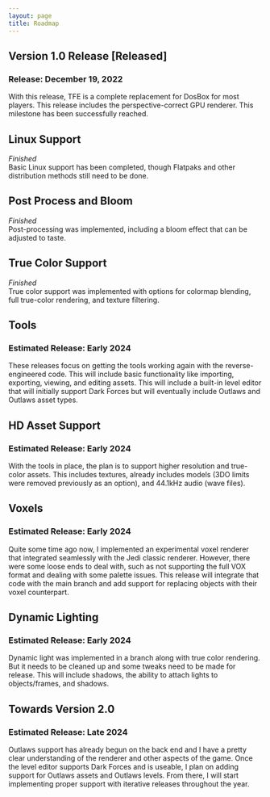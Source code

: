 ```yaml
---
layout: page
title: Roadmap
---
```


## Version 1.0 Release [Released]
### Release: December 19, 2022
With this release, TFE is a complete replacement for DosBox for most players. This release includes the perspective-correct GPU renderer. This milestone has been successfully reached.

## Linux Support
*Finished*<br>
Basic Linux support has been completed, though Flatpaks and other distribution methods still need to be done.

## Post Process and Bloom
*Finished*<br>
Post-processing was implemented, including a bloom effect that can be adjusted to taste.

## True Color Support
*Finished*<br>
True color support was implemented with options for colormap blending, full true-color rendering, and texture filtering.

## Tools
### Estimated Release: Early 2024
These releases focus on getting the tools working again with the reverse-engineered code. This will include basic functionality like importing, exporting, viewing, and editing assets. This will include a built-in level editor that will initially support Dark Forces but will eventually include Outlaws and Outlaws asset types.

## HD Asset Support
### Estimated Release: Early 2024
With the tools in place, the plan is to support higher resolution and true-color assets. This includes textures, already includes models (3DO limits were removed previously as an option), and 44.1kHz audio (wave files).

## Voxels
### Estimated Release: Early 2024
Quite some time ago now, I implemented an experimental voxel renderer that integrated seamlessly with the Jedi classic renderer. However, there were some loose ends to deal with, such as not supporting the full VOX format and dealing with some palette issues. This release will integrate that code with the main branch and add support for replacing objects with their voxel counterpart.

## Dynamic Lighting
### Estimated Release: Early 2024
Dynamic light was implemented in a branch along with true color rendering. But it needs to be cleaned up and some tweaks need to be made for release. This will include shadows, the ability to attach lights to objects/frames, and shadows.

## Towards Version 2.0
### Estimated Release: Late 2024
Outlaws support has already begun on the back end and I have a pretty clear understanding of the renderer and other aspects of the game. Once the level editor supports Dark Forces and is useable, I plan on adding support for Outlaws assets and Outlaws levels. From there, I will start implementing proper support with iterative releases throughout the year.
